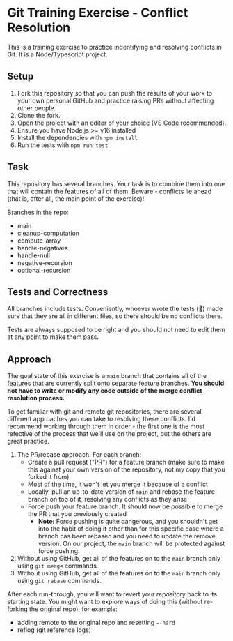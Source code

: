 # Git Training Exercise - Conflict Resolution

This is a training exercise to practice indentifying and resolving conflicts in Git. It is a Node/Typescript project.

## Setup

1. Fork this repository so that you can push the results of your work to your own personal GitHub and practice raising PRs without affecting other people.
2. Clone the fork.
3. Open the project with an editor of your choice (VS Code recommended).
4. Ensure you have Node.js >= v16 installed
5. Install the dependencies with `npm install`
6. Run the tests with `npm run test`

## Task

This repository has several branches. Your task is to combine them into one that will contain the features of all of them. Beware - conflicts lie ahead (that is, after all, the main point of the exercise)!

Branches in the repo:

- main
- cleanup-computation
- compute-array
- handle-negatives
- handle-null
- negative-recursion
- optional-recursion

## Tests and Correctness

All branches include tests. Conveniently, whoever wrote the tests (:eyes:) made sure that they are all in different files, so there should be no conflicts there.

Tests are always supposed to be right and you should not need to edit them at any point to make them pass.

## Approach

The goal state of this exercise is a `main` branch that contains all of the features that are currently split onto separate feature branches. **You should not have to write or modify any code outside of the merge conflict resolution process.**

To get familiar with git and remote git repositories, there are several different approaches you can take to resolving these conflicts. I'd recommend working through them in order - the first one is the most refective of the process that we'll use on the project, but the others are great practice.

1. The PR/rebase approach. For each branch:
    - Create a pull request ("PR") for a feature branch (make sure to make this against your own version of the repository, not my copy that you forked it from)
    - Most of the time, it won't let you merge it because of a conflict
    - Locally, pull an up-to-date version of `main` and rebase the feature branch on top of it, resolving any conflicts as they arise
    - Force push your feature branch. It should now be possible to merge the PR that you previously created
        - **Note:** Force pushing is quite dangerous, and you shouldn't get into the habit of doing it other than for this specific case where a branch has been rebased and you need to update the remove version. On our project, the `main` branch will be protected against force pushing.
2. Without using GitHub, get all of the features on to the `main` branch only using `git merge` commands.
3. Without using GitHub, get all of the features on to the `main` branch only using `git rebase` commands.

After each run-through, you will want to revert your repository back to its starting state. You might want to explore ways of doing this (without re-forking the original repo), for example:

- adding remote to the original repo and resetting `--hard`
- reflog (git reference logs)
